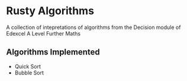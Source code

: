 # Rusty Algorithms

A collection of intepretations of algorithms from the Decision module of Edexcel A Level Further Maths

## Algorithms Implemented

- Quick Sort
- Bubble Sort
